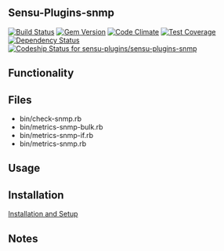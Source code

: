 ## Sensu-Plugins-snmp

[ ![Build Status](https://travis-ci.org/sensu-plugins/sensu-plugins-snmp.svg?branch=master)](https://travis-ci.org/sensu-plugins/sensu-plugins-snmp)
[![Gem Version](https://badge.fury.io/rb/sensu-plugins-snmp.svg)](http://badge.fury.io/rb/sensu-plugins-snmp)
[![Code Climate](https://codeclimate.com/github/sensu-plugins/sensu-plugins-snmp/badges/gpa.svg)](https://codeclimate.com/github/sensu-plugins/sensu-plugins-snmp)
[![Test Coverage](https://codeclimate.com/github/sensu-plugins/sensu-plugins-snmp/badges/coverage.svg)](https://codeclimate.com/github/sensu-plugins/sensu-plugins-snmp)
[![Dependency Status](https://gemnasium.com/sensu-plugins/sensu-plugins-snmp.svg)](https://gemnasium.com/sensu-plugins/sensu-plugins-snmp)
[![Codeship Status for sensu-plugins/sensu-plugins-snmp](https://codeship.com/projects/c7145640-e8a4-0132-3bde-62885e5c211b/status?branch=master)](https://codeship.com/projects/82852)

## Functionality

## Files
 * bin/check-snmp.rb
 * bin/metrics-snmp-bulk.rb
 * bin/metrics-snmp-if.rb
 * bin/metrics-snmp.rb

## Usage

## Installation

[Installation and Setup](http://sensu-plugins.io/docs/installation_instructions.html)

## Notes
